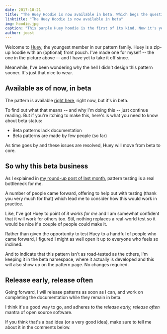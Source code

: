 ```yaml
---
date: 2017-10-21
title: "The Huey Hoodie is now available in beta. Which begs the question, what does it mean for a pattern to be in Beta?"
linktitle: "The Huey Hoodie is now available in beta"
img: hoodie.jpg
caption: "This purple Huey hoodie is the first of its kind. Now it's your turn"
author: joost
---
```


Welcome to [Huey](/patterns/huey), the youngest member in our pattern family. Huey is a zip-up hoodie with an (optional) front pouch. I've made one for myself -- the one in the picture above -- and I have yet to take it off since.

Meanwhile, I've been wondering why the hell I didn't design this pattern sooner. It's just that nice to wear.

## Available as of now, in beta

The pattern is available [right here](/patterns/huey), right now, but it's in beta.

To find out what that means -- and why I'm doing this -- just continue reading. But if you're itching to make this, here's is what you need to know about beta status:

- Beta patterns lack documentation
- Beta patterns are made by few people (so far)

As time goes by and these issues are resolved, Huey will move from beta to core.

## So why this beta business

As I explained in [my round-up post of last month](/blog/roundup-2017-09/), pattern testing is a real bottleneck for me.

A number of people came forward, offering to help out with testing (thank you very much for that) which lead me to consider how this would work in practice.

Like, I've got Huey to point of *it works for me* and I am somewhat confident that it will work for others too. Stil, nothing replaces a real-world test so it would be nice if a couple of people could make it.

Rather than given the opportunity to test Huey to a handful of people who came forward, I figured I might as well open it up to everyone who feels so inclined.

And to indicate that this pattern isn't as road-tested as the others, I'm keeping it in the beta namespace, where it actually is developed and this will also show up on the pattern page. No changes required.

## Release early, release often

Going forward, I will release patterns as soon as I can, and work on completing the documentation while they remain in beta.

I think it's a good way to go, and adheres to the *release early, release often* mantra of open source software.

If you think that's a bad idea (or a very good idea), make sure to tell me about it in the comments below.